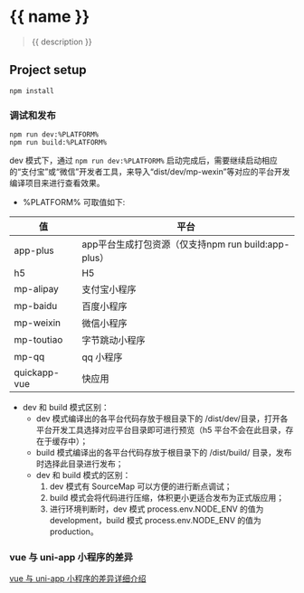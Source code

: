 # {{ name }}
> {{ description }}

## Project setup
```
npm install
```

### 调试和发布
```
npm run dev:%PLATFORM%
npm run build:%PLATFORM%
```

dev 模式下，通过 `npm run dev:%PLATFORM%` 启动完成后，需要继续启动相应的“支付宝”或“微信”开发者工具，来导入“dist/dev/mp-wexin”等对应的平台开发编译项目来进行查看效果。


- %PLATFORM% 可取值如下:

值|平台
---|---
app-plus|app平台生成打包资源（仅支持npm run build:app-plus）
h5|H5
mp-alipay|支付宝小程序
mp-baidu|百度小程序
mp-weixin|微信小程序
mp-toutiao|字节跳动小程序
mp-qq|qq 小程序
quickapp-vue|快应用

- dev 和 build 模式区别：
  - dev 模式编译出的各平台代码存放于根目录下的 /dist/dev/目录，打开各平台开发工具选择对应平台目录即可进行预览（h5 平台不会在此目录，存在于缓存中）；
  - build 模式编译出的各平台代码存放于根目录下的 /dist/build/ 目录，发布时选择此目录进行发布；
  - dev 和 build 模式的区别：
    1. dev 模式有 SourceMap 可以方便的进行断点调试；
    2. build 模式会将代码进行压缩，体积更小更适合发布为正式版应用；
    3. 进行环境判断时，dev 模式 process.env.NODE_ENV 的值为 development，build 模式 process.env.NODE_ENV 的值为 production。

### vue 与 uni-app 小程序的差异
[vue 与 uni-app 小程序的差异详细介绍](https://uniapp.dcloud.io/use/)
